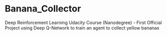 # Banana_Collector
Deep Reinforcement Learning Udacity Course (Nanodegree) - First Official Project using Deep Q-Network to train an agent to collect yellow bananas
